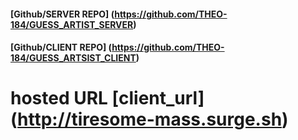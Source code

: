 <!-- **BLINDSPOT TECHINAL INTERVIEW TEST** -->

<!-- ### applicant_name: Theophilus Boakye -->

#### [Github/SERVER REPO] (https://github.com/THEO-184/GUESS_ARTIST_SERVER)

#### [Github/CLIENT REPO] (https://github.com/THEO-184/GUESS_ARTSIST_CLIENT)

# hosted URL [client_url] (http://tiresome-mass.surge.sh)
